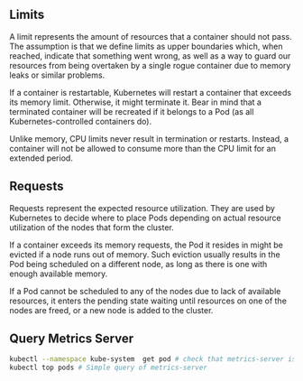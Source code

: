 ## Limits
A limit represents the amount of resources that a container should not pass. The assumption is that we define limits as upper boundaries which, when reached, indicate that something went wrong, as well as a way to guard our resources from being overtaken by a single rogue container due to memory leaks or similar problems.

If a container is restartable, Kubernetes will restart a container that exceeds its memory limit. Otherwise, it might terminate it. Bear in mind that a terminated container will be recreated if it belongs to a Pod (as all Kubernetes-controlled containers do).

Unlike memory, CPU limits never result in termination or restarts. Instead, a container will not be allowed to consume more than the CPU limit for an extended period.

## Requests
Requests represent the expected resource utilization. They are used by Kubernetes to decide where to place Pods depending on actual resource utilization of the nodes that form the cluster.

If a container exceeds its memory requests, the Pod it resides in might be evicted if a node runs out of memory. Such eviction usually results in the Pod being scheduled on a different node, as long as there is one with enough available memory.

If a Pod cannot be scheduled to any of the nodes due to lack of available resources, it enters the pending state waiting until resources on one of the nodes are freed, or a new node is added to the cluster.

## Query Metrics Server
```bash
kubectl --namespace kube-system  get pod # check that metrics-server is running
kubectl top pods # Simple query of metrics-server

